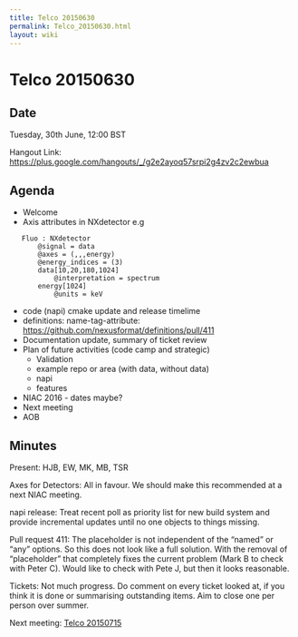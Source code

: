 ```yaml
---
title: Telco 20150630
permalink: Telco_20150630.html
layout: wiki
---
```

Telco 20150630
==============

Date
----

Tuesday, 30th June, 12:00 BST

Hangout Link:
<https://plus.google.com/hangouts/_/g2e2ayoq57srpi2g4zv2c2ewbua>

Agenda
------

-   Welcome
-   Axis attributes in NXdetector e.g

`   Fluo : NXdetector`  
`       @signal = data`  
`       @axes = (,,,energy)`  
`       @energy_indices = (3)`  
`       data[10,20,180,1024]`  
`           @interpretation = spectrum`  
`       energy[1024]`  
`           @units = keV`

-   code (napi) cmake update and release timelime
-   definitions: name-tag-attribute:
    <https://github.com/nexusformat/definitions/pull/411>
-   Documentation update, summary of ticket review
-   Plan of future activities (code camp and strategic)
    -   Validation
    -   example repo or area (with data, without data)
    -   napi
    -   features
-   NIAC 2016 - dates maybe?
-   Next meeting
-   AOB

Minutes
-------

Present: HJB, EW, MK, MB, TSR

Axes for Detectors: All in favour. We should make this recommended at a
next NIAC meeting.

napi release: Treat recent poll as priority list for new build system
and provide incremental updates until no one objects to things missing.

Pull request 411: The placeholder is not independent of the “named” or
“any” options. So this does not look like a full solution. With the
removal of “placeholder” that completely fixes the current problem (Mark
B to check with Peter C). Would like to check with Pete J, but then it
looks reasonable.

Tickets: Not much progress. Do comment on every ticket looked at, if you
think it is done or summarising outstanding items. Aim to close one per
person over summer.

Next meeting: [Telco 20150715](Telco_20150715.html "wikilink")
